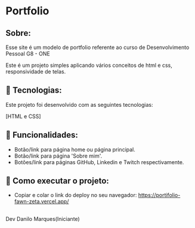 <h1>Portfolio</h1>
<h2>Sobre:</h2>

<p>Esse site é um modelo de portfolio referente ao curso de Desenvolvimento Pessoal G8 - ONE</p>
<p>Este é um projeto simples aplicando vários conceitos de html e css, responsividade de telas.</p>

## 🚀 Tecnologias:
<p>Este projeto foi desenvolvido com as seguintes tecnologias:</p> 
[HTML e CSS]

## 📌 Funcionalidades:
- Botão/link para página home ou página principal.
- Botão/link para página 'Sobre mim'.
- Botões/link para páginas GitHub, Linkedin e Twitch respectivamente.

## 🔧 Como executar o projeto:
- Copiar e colar o link do deploy no seu navegador: https://portifolio-fawn-zeta.vercel.app/

<h2></h2>   
Dev Danilo Marques(Iniciante)
